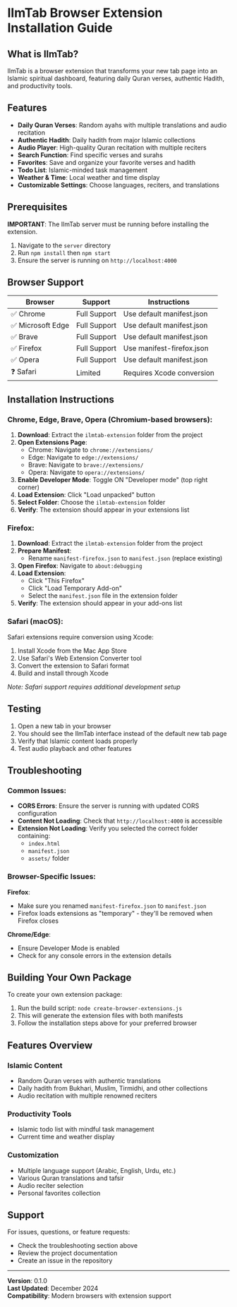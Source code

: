 # IlmTab Browser Extension Installation Guide

## What is IlmTab?

IlmTab is a browser extension that transforms your new tab page into an Islamic spiritual dashboard, featuring daily Quran verses, authentic Hadith, and productivity tools.

## Features

- **Daily Quran Verses**: Random ayahs with multiple translations and audio recitation
- **Authentic Hadith**: Daily hadith from major Islamic collections
- **Audio Player**: High-quality Quran recitation with multiple reciters
- **Search Function**: Find specific verses and surahs
- **Favorites**: Save and organize your favorite verses and hadith
- **Todo List**: Islamic-minded task management
- **Weather & Time**: Local weather and time display
- **Customizable Settings**: Choose languages, reciters, and translations

## Prerequisites

**IMPORTANT**: The IlmTab server must be running before installing the extension.

1. Navigate to the `server` directory
2. Run `npm install` then `npm start`
3. Ensure the server is running on `http://localhost:4000`

## Browser Support

| Browser           | Support      | Instructions              |
| ----------------- | ------------ | ------------------------- |
| ✅ Chrome         | Full Support | Use default manifest.json |
| ✅ Microsoft Edge | Full Support | Use default manifest.json |
| ✅ Brave          | Full Support | Use default manifest.json |
| ✅ Firefox        | Full Support | Use manifest-firefox.json |
| ✅ Opera          | Full Support | Use default manifest.json |
| ❓ Safari         | Limited      | Requires Xcode conversion |

## Installation Instructions

### Chrome, Edge, Brave, Opera (Chromium-based browsers):

1. **Download**: Extract the `ilmtab-extension` folder from the project
2. **Open Extensions Page**:
   - Chrome: Navigate to `chrome://extensions/`
   - Edge: Navigate to `edge://extensions/`
   - Brave: Navigate to `brave://extensions/`
   - Opera: Navigate to `opera://extensions/`
3. **Enable Developer Mode**: Toggle ON "Developer mode" (top right corner)
4. **Load Extension**: Click "Load unpacked" button
5. **Select Folder**: Choose the `ilmtab-extension` folder
6. **Verify**: The extension should appear in your extensions list

### Firefox:

1. **Download**: Extract the `ilmtab-extension` folder from the project
2. **Prepare Manifest**:
   - Rename `manifest-firefox.json` to `manifest.json` (replace existing)
3. **Open Firefox**: Navigate to `about:debugging`
4. **Load Extension**:
   - Click "This Firefox"
   - Click "Load Temporary Add-on"
   - Select the `manifest.json` file in the extension folder
5. **Verify**: The extension should appear in your add-ons list

### Safari (macOS):

Safari extensions require conversion using Xcode:

1. Install Xcode from the Mac App Store
2. Use Safari's Web Extension Converter tool
3. Convert the extension to Safari format
4. Build and install through Xcode

_Note: Safari support requires additional development setup_

## Testing

1. Open a new tab in your browser
2. You should see the IlmTab interface instead of the default new tab page
3. Verify that Islamic content loads properly
4. Test audio playback and other features

## Troubleshooting

### Common Issues:

- **CORS Errors**: Ensure the server is running with updated CORS configuration
- **Content Not Loading**: Check that `http://localhost:4000` is accessible
- **Extension Not Loading**: Verify you selected the correct folder containing:
  - `index.html`
  - `manifest.json`
  - `assets/` folder

### Browser-Specific Issues:

**Firefox**:

- Make sure you renamed `manifest-firefox.json` to `manifest.json`
- Firefox loads extensions as "temporary" - they'll be removed when Firefox closes

**Chrome/Edge**:

- Ensure Developer Mode is enabled
- Check for any console errors in the extension details

## Building Your Own Package

To create your own extension package:

1. Run the build script: `node create-browser-extensions.js`
2. This will generate the extension files with both manifests
3. Follow the installation steps above for your preferred browser

## Features Overview

### Islamic Content

- Random Quran verses with authentic translations
- Daily hadith from Bukhari, Muslim, Tirmidhi, and other collections
- Audio recitation with multiple renowned reciters

### Productivity Tools

- Islamic todo list with mindful task management
- Current time and weather display

### Customization

- Multiple language support (Arabic, English, Urdu, etc.)
- Various Quran translations and tafsir
- Audio reciter selection
- Personal favorites collection

## Support

For issues, questions, or feature requests:

- Check the troubleshooting section above
- Review the project documentation
- Create an issue in the repository

---

**Version**: 0.1.0  
**Last Updated**: December 2024  
**Compatibility**: Modern browsers with extension support
